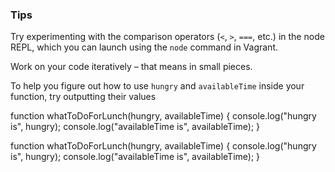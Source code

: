 ### Tips

Try experimenting with the comparison operators (`<`, `>`, `===`, etc.) in the node REPL, which you can launch using the `node` command in Vagrant.

Work on your code iteratively – that means in small pieces.

To help you figure out how to use `hungry` and `availableTime` inside your function, try outputting their values

function whatToDoForLunch(hungry, availableTime) {
  console.log("hungry is", hungry);
  console.log("availableTime is", availableTime);
}


function whatToDoForLunch(hungry, availableTime) {
  console.log("hungry is", hungry);
  console.log("availableTime is", availableTime);
}

```